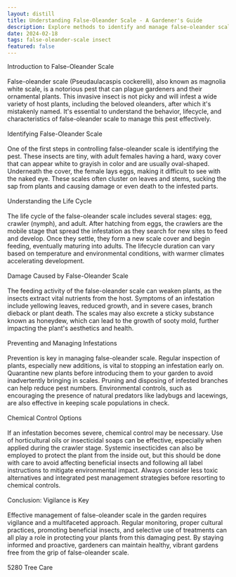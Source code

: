 ```yaml
---
layout: distill
title: Understanding False-Oleander Scale - A Gardener's Guide
description: Explore methods to identify and manage false-oleander scale, a common pest that affects various ornamental plants in your garden.
date: 2024-02-18
tags: false-oleander-scale insect
featured: false
---
```


Introduction to False-Oleander Scale<br /><br />False-oleander scale (Pseudaulacaspis cockerelli), also known as magnolia white scale, is a notorious pest that can plague gardeners and their ornamental plants. This invasive insect is not picky and will infest a wide variety of host plants, including the beloved oleanders, after which it's mistakenly named. It's essential to understand the behavior, lifecycle, and characteristics of false-oleander scale to manage this pest effectively.<br /><br />Identifying False-Oleander Scale<br /><br />One of the first steps in controlling false-oleander scale is identifying the pest. These insects are tiny, with adult females having a hard, waxy cover that can appear white to grayish in color and are usually oval-shaped. Underneath the cover, the female lays eggs, making it difficult to see with the naked eye. These scales often cluster on leaves and stems, sucking the sap from plants and causing damage or even death to the infested parts.<br /><br />Understanding the Life Cycle<br /><br />The life cycle of the false-oleander scale includes several stages: egg, crawler (nymph), and adult. After hatching from eggs, the crawlers are the mobile stage that spread the infestation as they search for new sites to feed and develop. Once they settle, they form a new scale cover and begin feeding, eventually maturing into adults. The lifecycle duration can vary based on temperature and environmental conditions, with warmer climates accelerating development.<br /><br />Damage Caused by False-Oleander Scale<br /><br />The feeding activity of the false-oleander scale can weaken plants, as the insects extract vital nutrients from the host. Symptoms of an infestation include yellowing leaves, reduced growth, and in severe cases, branch dieback or plant death. The scales may also excrete a sticky substance known as honeydew, which can lead to the growth of sooty mold, further impacting the plant's aesthetics and health.<br /><br />Preventing and Managing Infestations<br /><br />Prevention is key in managing false-oleander scale. Regular inspection of plants, especially new additions, is vital to stopping an infestation early on. Quarantine new plants before introducing them to your garden to avoid inadvertently bringing in scales. Pruning and disposing of infested branches can help reduce pest numbers. Environmental controls, such as encouraging the presence of natural predators like ladybugs and lacewings, are also effective in keeping scale populations in check.<br /><br />Chemical Control Options<br /><br />If an infestation becomes severe, chemical control may be necessary. Use of horticultural oils or insecticidal soaps can be effective, especially when applied during the crawler stage. Systemic insecticides can also be employed to protect the plant from the inside out, but this should be done with care to avoid affecting beneficial insects and following all label instructions to mitigate environmental impact. Always consider less toxic alternatives and integrated pest management strategies before resorting to chemical controls.<br /><br />Conclusion: Vigilance is Key<br /><br />Effective management of false-oleander scale in the garden requires vigilance and a multifaceted approach. Regular monitoring, proper cultural practices, promoting beneficial insects, and selective use of treatments can all play a role in protecting your plants from this damaging pest. By staying informed and proactive, gardeners can maintain healthy, vibrant gardens free from the grip of false-oleander scale.<br /><br />5280 Tree Care
